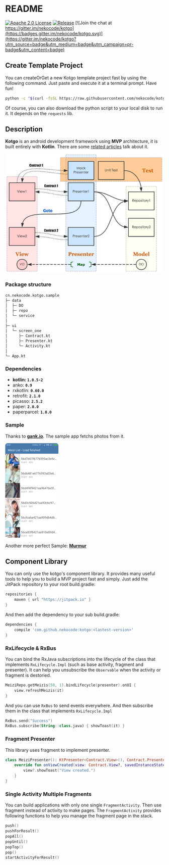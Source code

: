 # README

[![Apache 2.0 License](https://img.shields.io/badge/license-Apache%202.0-blue.svg?style=flat)](http://www.apache.org/licenses/LICENSE-2.0.html) [![Release](https://jitpack.io/v/nekocode/kotgo.svg)](https://jitpack.io/#nekocode/kotgo) [![Join the chat at https://gitter.im/nekocode/kotgo](https://badges.gitter.im/nekocode/kotgo.svg)](https://gitter.im/nekocode/kotgo?utm_source=badge&utm_medium=badge&utm_campaign=pr-badge&utm_content=badge)

## Create Template Project
You can createOrGet a new Kotgo template project fast by using the following command. Just paste and execute it at a terminal prompt. Have fun!
```bash
python -c "$(curl -fsSL https://raw.githubusercontent.com/nekocode/kotgo/master/project_creator.py)"
```
Of course, you can also download the python script to your local disk to run it. It depends on the `requests` lib.

## Description
**Kotgo** is an android development framework using **MVP** architecture, it is built entirely with **Kotlin**. There are some [related articles](http://zhuanlan.zhihu.com/kotandroid) talk about it.

![](art/layer.png)

### Package structure
```
cn.nekocode.kotgo.sample
├─ data
│  ├─ DO
│  ├─ repo
│  └─ service
│ 
├─ ui
│  └─ screen_one
│     ├─ Contract.kt
│     ├─ Presenter.kt
│     └─ Activity.kt
│
└─ App.kt
```

### Dependencies
- **kotlin: `1.0.5-2`**
- anko: **`0.9`**
- rxkotlin: **`0.60.0`**
- retrofit: **`2.1.0`**
- picasso: **`2.5.2`**
- paper: **`2.0.0`**
- paperparcel: **`1.0.0`**

### Sample
Thanks to **[gank.io](http://gank.io/)**. The sample app fetchs photos from it.

![](art/screenshot.png)

Another more perfect Sample: **[Murmur](https://github.com/nekocode/murmur)**

## Component Library
You can only use the kotgo's component library. It provides many useful tools to help you to build a MVP project fast and simply. Just add the JitPack repository to your root build.gradle:
```gradle
repositories {
    maven { url "https://jitpack.io" }
}
```

And then add the dependency to your sub build.gradle:
```gradle
dependencies {
    compile 'com.github.nekocode:kotgo:<lastest-version>'
}
```

### RxLifecycle & RxBus
You can bind the RxJava subscriptions into the lifecycle of the class that implements `RxLifecycle.Impl` (such as base activity, fragment and presenter). It can help you unsubscribe the `Observable` when the activity or fragment is destoried.
```kotlin
MeiziRepo.getMeizis(50, 1).bindLifecycle(presenter).onUI {
    view.refreshMeizis(it)
}
```

And you can use `RxBus` to send events everywhere. And then subscribe them in the class that implements `RxLifecycle.Impl`

```kotlin
RxBus.send("Success")
RxBus.subscribe(String::class.java) { showToast(it) }
```

### Fragment Presenter
This library uses fragment to implement presenter.
```kotlin
class MeiziPresenter(): KtPresenter<Contract.View>(), Contract.Presenter {
    override fun onViewCreated(view: Contract.View?, savedInstanceState: Bundle?) {
        view?.showToast("View created.")
    }
}
```

### Single Activity Multiple Fragments
You can build applications with only one single `FragmentActivity`. Then use fragment instead of activity to make pages. The `FragmentActivity` provides following functions to help you manage the fragment page in the stack.
```kotlin
push()
pushForResult()
popAll()
popUntil()
popTop()
pop()
startActivityForResult()
```
